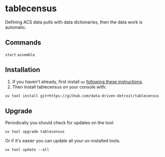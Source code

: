 # tablecensus

Defining ACS data pulls with data dictionaries, then the data work is automatic.


## Commands

`start`
`assemble`


## Installation

1. If you haven't already, first install `uv` [following these instructions](https://docs.astral.sh/uv/getting-started/installation/#__tabbed_1_1).
2. Then install tablecensus on your console with:
```bash
uv tool install git+https://github.com/data-driven-detroit/tablecensus.git
```

## Upgrade

Periodically you should check for updates on the tool:

```
uv tool upgrade tablecensus
```

Or if it's easier you can update all your uv-installed tools.

```
uv tool update --all
```

